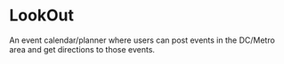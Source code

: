 # LookOut
An event calendar/planner where users can post events in the DC/Metro area and get directions to those events.
